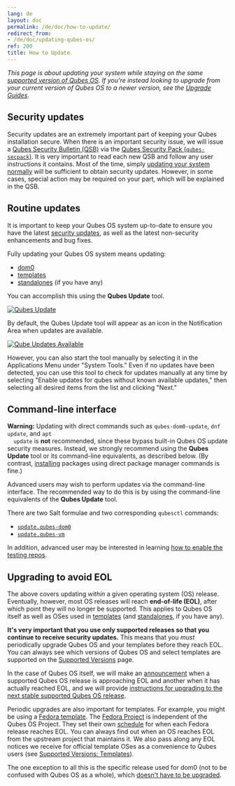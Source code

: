 ```yaml
---
lang: de
layout: doc
permalink: /de/doc/how-to-update/
redirect_from:
- /de/doc/updating-qubes-os/
ref: 200
title: How to Update
---
```


*This page is about updating your system while staying on the same [supported
version of Qubes OS](/de/doc/supported-versions/#qubes-os). If you're instead
looking to upgrade from your current version of Qubes OS to a newer version,
see the [Upgrade Guides](/de/doc/upgrade/).*

## Security updates
<a id="security-updates"></a>

Security updates are an extremely important part of keeping your Qubes
installation secure. When there is an important security issue, we will issue a
[Qubes Security Bulletin (QSB)](/de/security/qsb/) via the [Qubes Security
Pack (`qubes-secpack`)](/de/security/pack/). It is very important to read each new
QSB and follow any user instructions it contains. Most of the time, simply
[updating your system normally](#routine-updates) will be sufficient to obtain
security updates. However, in some cases, special action may be required on
your part, which will be explained in the QSB.

## Routine updates
<a id="routine-updates"></a>

It is important to keep your Qubes OS system up-to-date to ensure you have the
latest [security updates](#security-updates), as well as the latest
non-security enhancements and bug fixes.

Fully updating your Qubes OS system means updating:

- [dom0](/de/doc/glossary/#dom0)
- [templates](/de/doc/glossary/#template)
- [standalones](/de/doc/glossary/#standalone) (if you have any)

You can accomplish this using the **Qubes Update** tool.

[![Qubes Update](/attachment/doc/r4.0-software-update.png)](/attachment/doc/r4.0-software-update.png)

By default, the Qubes Update tool will appear as an icon in the Notification
Area when updates are available.

[![Qube Updates Available](/attachment/doc/r4.0-qube-updates-available.png)](/attachment/doc/r4.0-qube-updates-available.png)

However, you can also start the tool manually by selecting it in the
Applications Menu under "System Tools." Even if no updates have been detected,
you can use this tool to check for updates manually at any time by selecting
"Enable updates for qubes without known available updates," then selecting all
desired items from the list and clicking "Next."

## Command-line interface
<a id="command-line-interface"></a>

<div class="alert alert-danger" role="alert">
  <i class="fa fa-exclamation-triangle"></i>
  <b>Warning:</b> Updating with direct commands such as
  <code>qubes-dom0-update</code>, <code>dnf update</code>, and <code>apt
  update</code> is <b>not</b> recommended, since these bypass built-in Qubes OS
  update security measures. Instead, we strongly recommend using the <b>Qubes
  Update</b> tool or its command-line equivalents, as described below. (By
  contrast, <a href="/de/doc/how-to-install-software/">installing</a> packages
  using direct package manager commands is fine.)
</div>

Advanced users may wish to perform updates via the command-line interface. The
recommended way to do this is by using the command-line equivalents of the
**Qubes Update** tool.

There are two Salt formulae and two corresponding `qubesctl` commands:
 - [`update.qubes-dom0`](/de/doc/salt/#updatequbes-dom0)
 - [`update.qubes-vm`](/de/doc/salt/#updatequbes-vm)

In addition, advanced user may be interested in learning [how to enable the
testing repos](/de/doc/testing/).

## Upgrading to avoid EOL
<a id="upgrading-to-avoid-eol"></a>

The above covers updating *within* a given operating system (OS) release.
Eventually, however, most OS releases will reach **end-of-life (EOL)**, after
which point they will no longer be supported. This applies to Qubes OS itself
as well as OSes used in [templates](/de/doc/templates/) (and
[standalones](/de/doc/standalones-and-hvms/), if you have any).

**It's very important that you use only supported releases so that you continue
to receive security updates.** This means that you *must* periodically upgrade
Qubes OS and your templates before they reach EOL. You can always see which
versions of Qubes OS and select templates are supported on the [Supported
Versions](/de/doc/supported-versions/) page.

In the case of Qubes OS itself, we will make an
[announcement](/news/categories/#releases) when a supported Qubes OS release is
approaching EOL and another when it has actually reached EOL, and we will
provide [instructions for upgrading to the next stable supported Qubes OS
release](/de/doc/upgrade/).

Periodic upgrades are also important for templates. For example, you might be
using a [Fedora template](/de/doc/templates/fedora/). The [Fedora
Project](https://getfedora.org/) is independent of the Qubes OS Project. They
set their own
[schedule](https://fedoraproject.org/wiki/Fedora_Release_Life_Cycle#Maintenance_Schedule)
for when each Fedora release reaches EOL. You can always find out when an OS
reaches EOL from the upstream project that maintains it. We also pass along any
EOL notices we receive for official template OSes as a convenience to Qubes
users (see [Supported Versions:
Templates](/de/doc/supported-versions/#templates)).

The one exception to all this is the specific release used for dom0 (not to be
confused with Qubes OS as a whole), which [doesn't have to be
upgraded](/de/doc/supported-versions/#note-on-dom0-and-eol).